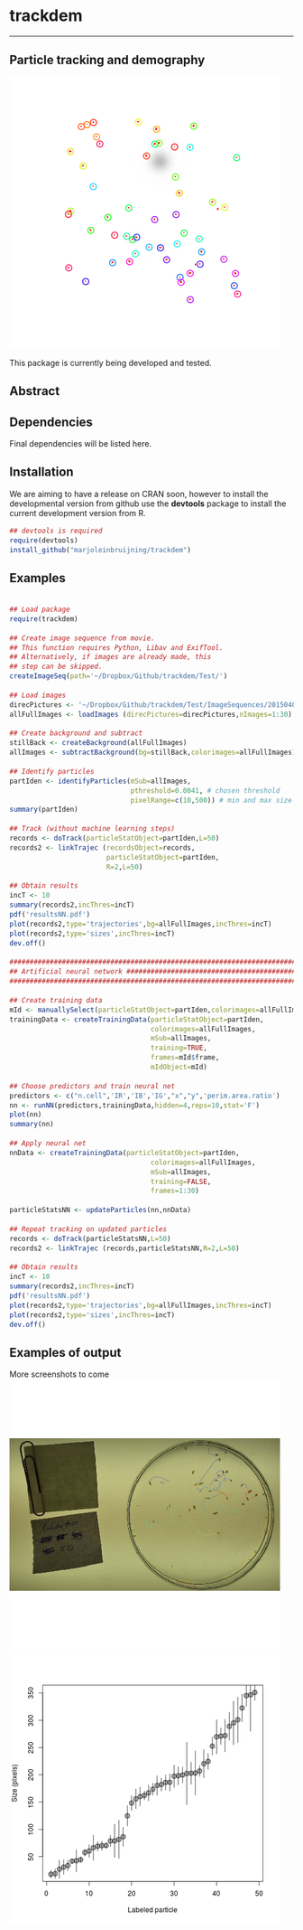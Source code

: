 # trackdem

---
Particle tracking and demography
---

![](images/animation.gif)

This package is currently being developed and tested.

## Abstract


## Dependencies

Final dependencies will be listed here.


## Installation

We are aiming to have a release on CRAN soon,
however to install the developmental version from github use the **devtools** package to install the current development version from R.

```r
## devtools is required
require(devtools)
install_github("marjoleinbruijning/trackdem")
```

## Examples

```r

## Load package
require(trackdem)

## Create image sequence from movie.
## This function requires Python, Libav and ExifTool.
## Alternatively, if images are already made, this
## step can be skipped.
createImageSeq(path='~/Dropbox/Github/trackdem/Test/')

## Load images
direcPictures <- '~/Dropbox/Github/trackdem/Test/ImageSequences/20150406_50/'
allFullImages <- loadImages (direcPictures=direcPictures,nImages=1:30)

## Create background and subtract
stillBack <- createBackground(allFullImages)
allImages <- subtractBackground(bg=stillBack,colorimages=allFullImages)

## Identify particles
partIden <- identifyParticles(mSub=allImages,
                              pthreshold=0.0041, # chosen threshold
                              pixelRange=c(10,500)) # min and max size
summary(partIden)

## Track (without machine learning steps)
records <- doTrack(particleStatObject=partIden,L=50)
records2 <- linkTrajec (recordsObject=records,
                        particleStatObject=partIden,
                        R=2,L=50)

## Obtain results
incT <- 10
summary(records2,incThres=incT)
pdf('resultsNN.pdf')
plot(records2,type='trajectories',bg=allFullImages,incThres=incT)
plot(records2,type='sizes',incThres=incT)
dev.off()

#########################################################################
## Artificial neural network ############################################
#########################################################################

## Create training data
mId <- manuallySelect(particleStatObject=partIden,colorimages=allFullImages)
trainingData <- createTrainingData(particleStatObject=partIden,
                                   colorimages=allFullImages,
                                   mSub=allImages,
                                   training=TRUE,
                                   frames=mId$frame,
                                   mIdObject=mId)

## Choose predictors and train neural net
predictors <- c("n.cell",'IR','IB','IG',"x","y",'perim.area.ratio')
nn <- runNN(predictors,trainingData,hidden=4,reps=10,stat='F')
plot(nn)
summary(nn)

## Apply neural net
nnData <- createTrainingData(particleStatObject=partIden,
                                   colorimages=allFullImages,
                                   mSub=allImages,
                                   training=FALSE,
                                   frames=1:30)

particleStatsNN <- updateParticles(nn,nnData)

## Repeat tracking on updated particles
records <- doTrack(particleStatsNN,L=50)
records2 <- linkTrajec (records,particleStatsNN,R=2,L=50)

## Obtain results
incT <- 10
summary(records2,incThres=incT)
pdf('resultsNN.pdf')
plot(records2,type='trajectories',bg=allFullImages,incThres=incT)
plot(records2,type='sizes',incThres=incT)
dev.off()

```
## Examples of output
More screenshots to come
![](images/trackingResults.png)
![](images/sizeRecord.png)


